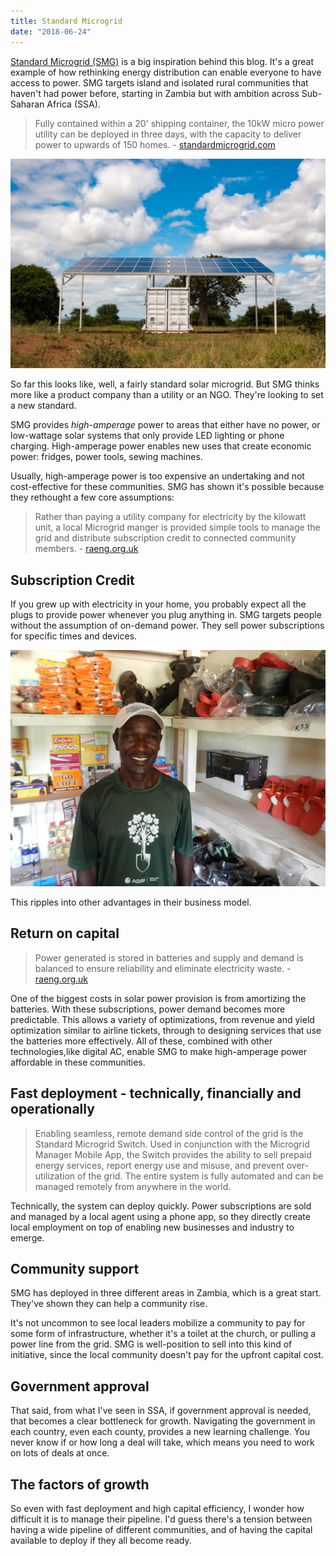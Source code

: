 ```yaml
---
title: Standard Microgrid
date: "2018-06-24"
---
```


[Standard Microgrid (SMG)](http://standardmicrogrid.com) is a big inspiration behind this blog. It's a great example of how rethinking energy distribution can enable everyone to have access to power. SMG targets island and isolated rural communities that haven't had power before, starting in Zambia but with ambition across Sub-Saharan Africa (SSA).

> Fully contained within a 20' shipping container, the 10kW micro power utility can be deployed in three days, with the capacity to deliver power to upwards of 150 homes. - [standardmicrogrid.com](http://standardmicrogrid.com)

![](container.jpg)

So far this looks like, well, a fairly standard solar microgrid. But SMG thinks more like a product company than a utility or an NGO. They're looking to set a new standard.

SMG provides *high-amperage* power to areas that either have no power, or low-wattage solar systems that only provide LED lighting or phone charging.  High-amperage power enables new uses that create economic power: fridges, power tools, sewing machines.

Usually, high-amperage power is too expensive an undertaking and not cost-effective for these communities. SMG has shown it's possible because they rethought a few core assumptions:

> Rather than paying a utility company for electricity by the kilowatt unit, a local Microgrid manger is provided simple tools to manage the grid and distribute subscription credit to connected community members. - [raeng.org.uk](https://www.raeng.org.uk/grants-and-prizes/international-research-and-collaborations/africa-prize/current-and-recent-awardees/2016)

## Subscription Credit

If you grew up with electricity in your home, you probably expect all the plugs to provide power whenever you plug anything in.  SMG targets people without the assumption of on-demand power. They sell power subscriptions for specific times and devices. 

![](outlets.jpg)

This ripples into other advantages in their business model.

## Return on capital

> Power generated is stored in batteries and supply and demand is balanced to ensure reliability and eliminate electricity waste. - [raeng.org.uk](https://www.raeng.org.uk/grants-and-prizes/international-research-and-collaborations/africa-prize/current-and-recent-awardees/2016)

One of the biggest costs in solar power provision is from amortizing the batteries. With these subscriptions, power demand becomes more predictable. This allows a variety of optimizations, from revenue and yield optimization similar to airline tickets, through to designing services that use the batteries more effectively.  All of these, combined with other technologies,like digital AC, enable SMG to make high-amperage power affordable in these communities.

## Fast deployment - technically, financially and operationally

> Enabling seamless, remote demand side control of the grid is the Standard Microgrid Switch. Used in conjunction with the Microgrid Manager Mobile App, the Switch provides the ability to sell prepaid energy services, report energy use and misuse, and prevent over-utilization of the grid. The entire system is fully automated and can be managed remotely from anywhere in the world.

Technically, the system can deploy quickly. Power subscriptions are sold and managed by a local agent using a phone app, so they directly create local employment on top of enabling new businesses and industry to emerge.


## Community support

SMG has deployed in three different areas in Zambia, which is a great start. They've shown they
can help a community rise. 

It's not uncommon to see local leaders mobilize a community to pay for some form of infrastructure, whether it's a toilet at the church, or pulling a power line from the grid. SMG is well-position to sell into this kind of initiative, since the local community doesn't pay for the upfront capital cost.

## Government approval

That said, from what I've seen in SSA, if government approval is needed, that becomes a clear bottleneck for growth. Navigating the government in each country, even each county, provides a new learning challenge.  You never know if or how long a deal will take, which means you need to work on lots of deals at once.

## The factors of growth

So even with fast deployment and high capital efficiency, I wonder how difficult it is to manage their pipeline.  I'd guess there's a tension between having a wide pipeline of different communities, and of having the capital available to deploy if they all become ready.
